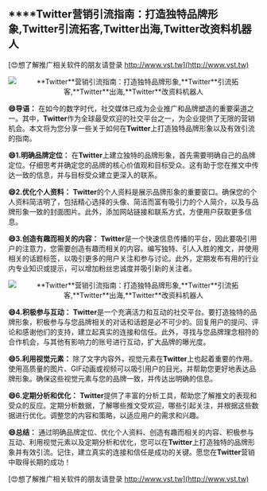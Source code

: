 ## ****Twitter**营销引流指南：打造独特品牌形象,**Twitter**引流拓客,**Twitter**出海,**Twitter**改资料机器人**

[😍想了解推广相关软件的朋友请登录 http://www.vst.tw](http://www.vst.tw)

 <center><img src="https://vst.tw/MP4/tuiguang/png/3.png" alt="**Twitter**营销引流指南：打造独特品牌形象,**Twitter**引流拓客,**Twitter**出海,**Twitter**改资料机器人"></center>

**😄导语：**
在如今的数字时代，社交媒体已成为企业推广和品牌塑造的重要渠道之一。其中，**Twitter**作为全球最受欢迎的社交平台之一，为企业提供了无限的营销机会。本文将为您分享一些关于如何在**Twitter**上打造独特品牌形象以及有效引流的指南。

**😄1.明确品牌定位：**
在**Twitter**上建立独特的品牌形象，首先需要明确自己的品牌定位。仔细思考并确定您的品牌的核心价值观和目标受众。这有助于您在推文中传达一致的信息，并与目标受众建立更深入的联系。

**😄2.优化个人资料：**
**Twitter**的个人资料是展示品牌形象的重要窗口。确保您的个人资料简洁明了，包括精心选择的头像、简洁而富有吸引力的个人简介，以及与品牌形象一致的封面图片。此外，添加网站链接和联系方式，方便用户获取更多信息。

**😄3.创造有趣而相关的内容：**
**Twitter**是一个快速信息传播的平台，因此要吸引用户的注意力，您需要创造有趣而相关的内容。编写独特、引人入胜的推文，并使用相关的话题标签，以吸引更多的用户关注和参与讨论。此外，定期发布有用的行业内专业知识或提示，可以增加粉丝忠诚度并吸引新的关注者。

 <center><img src="https://vst.tw/MP4/tuiguang/png/4.png" alt="**Twitter**营销引流指南：打造独特品牌形象,**Twitter**引流拓客,**Twitter**出海,**Twitter**改资料机器人"></center>

**😄4.积极参与互动：**
**Twitter**是一个充满活力和互动的社交平台。要打造独特的品牌形象，积极参与与您品牌相关的对话和话题是必不可少的。回复用户的提问、评论和感谢他们的支持，建立起真实的连接和信任。此外，寻找与您品牌理念相符的合作机会，与其他有影响力的账号进行互动，扩大品牌的曝光度。

**😄5.利用视觉元素：**
除了文字内容外，视觉元素在**Twitter**上也起着重要的作用。使用高质量的图片、GIF动画或视频可以吸引用户的目光，并帮助您更好地表达品牌形象。确保这些视觉元素与您的品牌一致，并传达出明确的信息。

**😄6.定期分析和优化：**
**Twitter**提供了丰富的分析工具，帮助您了解推文的表现和受众的反应。定期分析数据，了解哪些推文受欢迎，哪些引起关注，并根据这些数据进行优化。调整您的内容和策略，以适应用户的需求和兴趣。

**😄总结：**
通过明确品牌定位、优化个人资料、创造有趣而相关的内容、积极参与互动、利用视觉元素以及定期分析和优化，您可以在**Twitter**上打造独特的品牌形象并有效引流。记住，建立真实的连接和信任是成功的关键。愿您在**Twitter**营销中取得长期的成功！

[😍想了解推广相关软件的朋友请登录 http://www.vst.tw](http://www.vst.tw)



